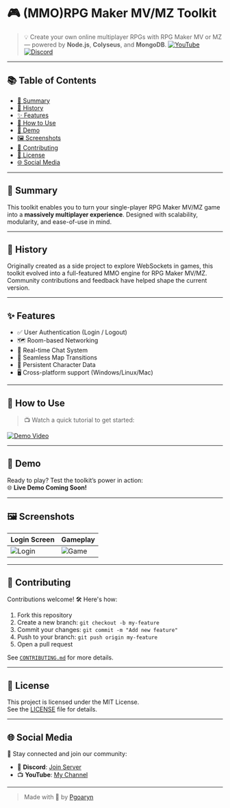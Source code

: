 # 🎮 (MMO)RPG Maker MV/MZ Toolkit

> 💡 Create your own online multiplayer RPGs with RPG Maker MV or MZ — powered by **Node.js**, **Colyseus**, and **MongoDB**.
[![YouTube](https://img.shields.io/badge/YouTube-Subscribe-red?logo=youtube)](https://youtube.com/@Tendev2d)
[![Discord](https://img.shields.io/discord/1346822805576220755?label=discord&logo=discord&color=5865F2)](https://discord.gg/vuasuFudjQ)

---

## 📚 Table of Contents

- [📖 Summary](#-summary)
- [📜 History](#-history)
- [✨ Features](#-features)
- [🎥 How to Use](#-how-to-use)
- [🧪 Demo](#-demo)
- [🖼 Screenshots](#-screenshots)
- [🤝 Contributing](#-contributing)
- [🪪 License](#-license)
- [🌐 Social Media](#-social-media)

---

## 📖 Summary

This toolkit enables you to turn your single-player RPG Maker MV/MZ game into a **massively multiplayer experience**. Designed with scalability, modularity, and ease-of-use in mind.

---

## 📜 History

Originally created as a side project to explore WebSockets in games, this toolkit evolved into a full-featured MMO engine for RPG Maker MV/MZ. Community contributions and feedback have helped shape the current version.

---

## ✨ Features

- ✅ User Authentication (Login / Logout)  
- 🗺️ Room-based Networking  
- 💬 Real-time Chat System  
- 🔄 Seamless Map Transitions  
- 💾 Persistent Character Data  
- 🖥️ Cross-platform support (Windows/Linux/Mac)

---

## 🎥 How to Use

> 📺 Watch a quick tutorial to get started:

[![Demo Video](https://img.youtube.com/vi/dQw4w9WgXcQ/0.jpg)](https://www.youtube.com/watch?v=dQw4w9WgXcQ)

---

## 🧪 Demo

Ready to play? Test the toolkit’s power in action:  
🌐 **Live Demo Coming Soon!**

---

## 🖼 Screenshots

| Login Screen | Gameplay |
|--------------|----------|
| ![Login](https://via.placeholder.com/300x200?text=Login+Screen) | ![Game](https://via.placeholder.com/300x200?text=In-Game) |

---

## 🤝 Contributing

Contributions welcome! 🛠 Here's how:

1. Fork this repository  
2. Create a new branch: `git checkout -b my-feature`  
3. Commit your changes: `git commit -m "Add new feature"`  
4. Push to your branch: `git push origin my-feature`  
5. Open a pull request

See [`CONTRIBUTING.md`](CONTRIBUTING.md) for more details.

---

## 🪪 License

This project is licensed under the MIT License.  
See the [LICENSE](LICENSE) file for details.

---

## 🌐 Social Media

📣 Stay connected and join our community:  
- 💬 **Discord**: [Join Server](https://discord.gg/vuasuFudjQ)  
- 📺 **YouTube**: [My Channel](https://youtube.com/@Tendev2d)

---

> Made with 💖 by [Pgoaryn](https://github.com/Pgoaryn)

